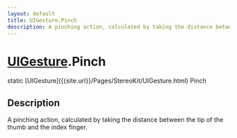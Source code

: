 ```yaml
---
layout: default
title: UIGesture.Pinch
description: A pinching action, calculated by taking the distance between the tip of the thumb and the index finger.
---
```

# [UIGesture]({{site.url}}/Pages/StereoKit/UIGesture.html).Pinch

<div class='signature' markdown='1'>
static [UIGesture]({{site.url}}/Pages/StereoKit/UIGesture.html) Pinch
</div>

## Description
A pinching action, calculated by taking the distance
between the tip of the thumb and the index finger.

